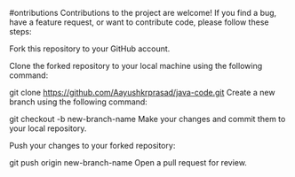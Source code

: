 #ontributions
Contributions to the project are welcome! If you find a bug, have a feature request, or want to contribute code, please follow these steps:

Fork this repository to your GitHub account.

Clone the forked repository to your local machine using the following command:

git clone https://github.com/Aayushkrprasad/java-code.git
Create a new branch using the following command:

git checkout -b new-branch-name
Make your changes and commit them to your local repository.

Push your changes to your forked repository:

git push origin new-branch-name
Open a pull request for review.

